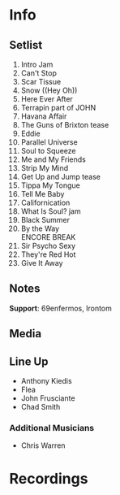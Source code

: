# Info

## Setlist

1. Intro Jam
2. Can't Stop
3. Scar Tissue
4. Snow ((Hey Oh))
5. Here Ever After
6. Terrapin part of JOHN
7. Havana Affair
8. The Guns of Brixton tease
9. Eddie
10. Parallel Universe
11. Soul to Squeeze
12. Me and My Friends
13. Strip My Mind
14. Get Up and Jump tease
15. Tippa My Tongue
16. Tell Me Baby
17. Californication
18. What Is Soul? jam
19. Black Summer
20. By the Way
<br> ENCORE BREAK
21. Sir Psycho Sexy
22. They're Red Hot
23. Give It Away

## Notes

**Support**: 69enfermos, Irontom

## Media 

## Line Up

* Anthony Kiedis
* Flea
* John Frusciante
* Chad Smith

### Additional Musicians

* Chris Warren

# Recordings
